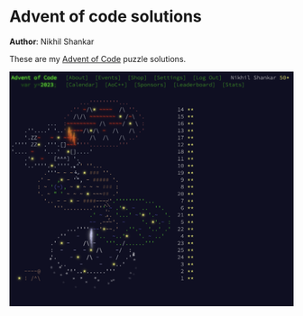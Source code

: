 # Advent of code solutions

**Author**: Nikhil Shankar

These are my [Advent of Code](https://adventofcode.com/) puzzle solutions.

![2023 Advent Calendar](./images/advent_of_code_2023.png)
